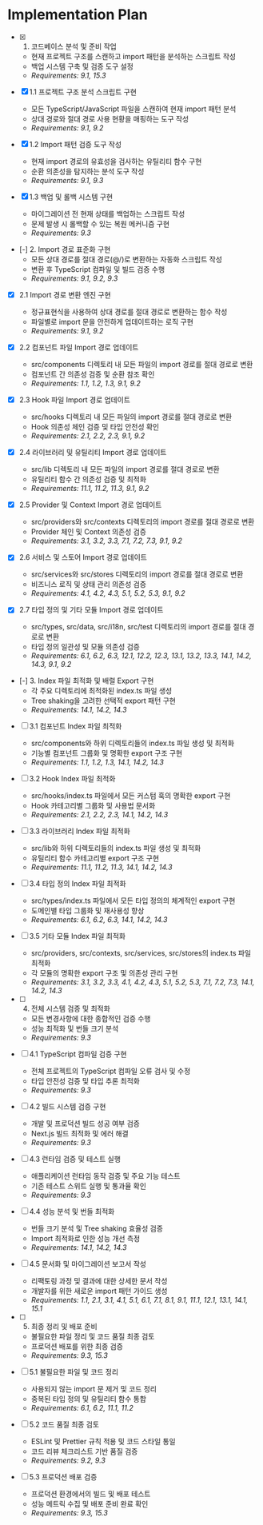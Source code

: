 # Implementation Plan

- [x] 1. 코드베이스 분석 및 준비 작업
  - 현재 프로젝트 구조를 스캔하고 import 패턴을 분석하는 스크립트 작성
  - 백업 시스템 구축 및 검증 도구 설정
  - _Requirements: 9.1, 15.3_

- [x] 1.1 프로젝트 구조 분석 스크립트 구현
  - 모든 TypeScript/JavaScript 파일을 스캔하여 현재 import 패턴 분석
  - 상대 경로와 절대 경로 사용 현황을 매핑하는 도구 작성
  - _Requirements: 9.1, 9.2_

- [x] 1.2 Import 패턴 검증 도구 작성
  - 현재 import 경로의 유효성을 검사하는 유틸리티 함수 구현
  - 순환 의존성을 탐지하는 분석 도구 작성
  - _Requirements: 9.1, 9.3_

- [x] 1.3 백업 및 롤백 시스템 구현
  - 마이그레이션 전 현재 상태를 백업하는 스크립트 작성
  - 문제 발생 시 롤백할 수 있는 복원 메커니즘 구현
  - _Requirements: 9.3_

- [-] 2. Import 경로 표준화 구현
  - 모든 상대 경로를 절대 경로(@/)로 변환하는 자동화 스크립트 작성
  - 변환 후 TypeScript 컴파일 및 빌드 검증 수행
  - _Requirements: 9.1, 9.2, 9.3_

- [x] 2.1 Import 경로 변환 엔진 구현
  - 정규표현식을 사용하여 상대 경로를 절대 경로로 변환하는 함수 작성
  - 파일별로 import 문을 안전하게 업데이트하는 로직 구현
  - _Requirements: 9.1, 9.2_

- [x] 2.2 컴포넌트 파일 Import 경로 업데이트
  - src/components 디렉토리 내 모든 파일의 import 경로를 절대 경로로 변환
  - 컴포넌트 간 의존성 검증 및 순환 참조 확인
  - _Requirements: 1.1, 1.2, 1.3, 9.1, 9.2_

- [x] 2.3 Hook 파일 Import 경로 업데이트
  - src/hooks 디렉토리 내 모든 파일의 import 경로를 절대 경로로 변환
  - Hook 의존성 체인 검증 및 타입 안전성 확인
  - _Requirements: 2.1, 2.2, 2.3, 9.1, 9.2_

- [x] 2.4 라이브러리 및 유틸리티 Import 경로 업데이트
  - src/lib 디렉토리 내 모든 파일의 import 경로를 절대 경로로 변환
  - 유틸리티 함수 간 의존성 검증 및 최적화
  - _Requirements: 11.1, 11.2, 11.3, 9.1, 9.2_

- [x] 2.5 Provider 및 Context Import 경로 업데이트
  - src/providers와 src/contexts 디렉토리의 import 경로를 절대 경로로 변환
  - Provider 체인 및 Context 의존성 검증
  - _Requirements: 3.1, 3.2, 3.3, 7.1, 7.2, 7.3, 9.1, 9.2_

- [x] 2.6 서비스 및 스토어 Import 경로 업데이트
  - src/services와 src/stores 디렉토리의 import 경로를 절대 경로로 변환
  - 비즈니스 로직 및 상태 관리 의존성 검증
  - _Requirements: 4.1, 4.2, 4.3, 5.1, 5.2, 5.3, 9.1, 9.2_

- [x] 2.7 타입 정의 및 기타 모듈 Import 경로 업데이트
  - src/types, src/data, src/i18n, src/test 디렉토리의 import 경로를 절대 경로로 변환
  - 타입 정의 일관성 및 모듈 의존성 검증
  - _Requirements: 6.1, 6.2, 6.3, 12.1, 12.2, 12.3, 13.1, 13.2, 13.3, 14.1, 14.2, 14.3, 9.1, 9.2_

- [-] 3. Index 파일 최적화 및 배럴 Export 구현
  - 각 주요 디렉토리에 최적화된 index.ts 파일 생성
  - Tree shaking을 고려한 선택적 export 패턴 구현
  - _Requirements: 14.1, 14.2, 14.3_

- [ ] 3.1 컴포넌트 Index 파일 최적화
  - src/components와 하위 디렉토리들의 index.ts 파일 생성 및 최적화
  - 기능별 컴포넌트 그룹화 및 명확한 export 구조 구현
  - _Requirements: 1.1, 1.2, 1.3, 14.1, 14.2, 14.3_

- [ ] 3.2 Hook Index 파일 최적화
  - src/hooks/index.ts 파일에서 모든 커스텀 훅의 명확한 export 구현
  - Hook 카테고리별 그룹화 및 사용법 문서화
  - _Requirements: 2.1, 2.2, 2.3, 14.1, 14.2, 14.3_

- [ ] 3.3 라이브러리 Index 파일 최적화
  - src/lib와 하위 디렉토리들의 index.ts 파일 생성 및 최적화
  - 유틸리티 함수 카테고리별 export 구조 구현
  - _Requirements: 11.1, 11.2, 11.3, 14.1, 14.2, 14.3_

- [ ] 3.4 타입 정의 Index 파일 최적화
  - src/types/index.ts 파일에서 모든 타입 정의의 체계적인 export 구현
  - 도메인별 타입 그룹화 및 재사용성 향상
  - _Requirements: 6.1, 6.2, 6.3, 14.1, 14.2, 14.3_

- [ ] 3.5 기타 모듈 Index 파일 최적화
  - src/providers, src/contexts, src/services, src/stores의 index.ts 파일 최적화
  - 각 모듈의 명확한 export 구조 및 의존성 관리 구현
  - _Requirements: 3.1, 3.2, 3.3, 4.1, 4.2, 4.3, 5.1, 5.2, 5.3, 7.1, 7.2, 7.3, 14.1, 14.2, 14.3_

- [ ] 4. 전체 시스템 검증 및 최적화
  - 모든 변경사항에 대한 종합적인 검증 수행
  - 성능 최적화 및 번들 크기 분석
  - _Requirements: 9.3_

- [ ] 4.1 TypeScript 컴파일 검증 구현
  - 전체 프로젝트의 TypeScript 컴파일 오류 검사 및 수정
  - 타입 안전성 검증 및 타입 추론 최적화
  - _Requirements: 9.3_

- [ ] 4.2 빌드 시스템 검증 구현
  - 개발 및 프로덕션 빌드 성공 여부 검증
  - Next.js 빌드 최적화 및 에러 해결
  - _Requirements: 9.3_

- [ ] 4.3 런타임 검증 및 테스트 실행
  - 애플리케이션 런타임 동작 검증 및 주요 기능 테스트
  - 기존 테스트 스위트 실행 및 통과율 확인
  - _Requirements: 9.3_

- [ ] 4.4 성능 분석 및 번들 최적화
  - 번들 크기 분석 및 Tree shaking 효율성 검증
  - Import 최적화로 인한 성능 개선 측정
  - _Requirements: 14.1, 14.2, 14.3_

- [ ] 4.5 문서화 및 마이그레이션 보고서 작성
  - 리팩토링 과정 및 결과에 대한 상세한 문서 작성
  - 개발자를 위한 새로운 import 패턴 가이드 생성
  - _Requirements: 1.1, 2.1, 3.1, 4.1, 5.1, 6.1, 7.1, 8.1, 9.1, 11.1, 12.1, 13.1, 14.1, 15.1_

- [ ] 5. 최종 정리 및 배포 준비
  - 불필요한 파일 정리 및 코드 품질 최종 검토
  - 프로덕션 배포를 위한 최종 검증
  - _Requirements: 9.3, 15.3_

- [ ] 5.1 불필요한 파일 및 코드 정리
  - 사용되지 않는 import 문 제거 및 코드 정리
  - 중복된 타입 정의 및 유틸리티 함수 통합
  - _Requirements: 6.1, 6.2, 11.1, 11.2_

- [ ] 5.2 코드 품질 최종 검토
  - ESLint 및 Prettier 규칙 적용 및 코드 스타일 통일
  - 코드 리뷰 체크리스트 기반 품질 검증
  - _Requirements: 9.2, 9.3_

- [ ] 5.3 프로덕션 배포 검증
  - 프로덕션 환경에서의 빌드 및 배포 테스트
  - 성능 메트릭 수집 및 배포 준비 완료 확인
  - _Requirements: 9.3, 15.3_

